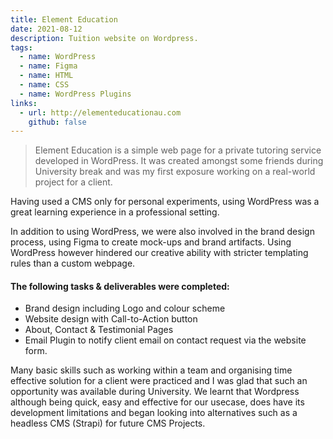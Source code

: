 ```yaml
---
title: Element Education
date: 2021-08-12
description: Tuition website on Wordpress.
tags:
  - name: WordPress
  - name: Figma
  - name: HTML
  - name: CSS
  - name: WordPress Plugins
links:
  - url: http://elementeducationau.com
    github: false
---
```


> Element Education is a simple web page for a private tutoring service developed in WordPress.
> It was created amongst some friends during University break and was my first exposure working on a real-world project for a client.

Having used a CMS only for personal experiments, using WordPress was a great learning experience in a professional setting.

In addition to using WordPress, we were also involved in the brand design process, using Figma to create mock-ups and brand artifacts. Using WordPress however hindered our creative ability with stricter templating rules than a custom webpage.

#### The following tasks & deliverables were completed:

- Brand design including Logo and colour scheme
- Website design with Call-to-Action button
- About, Contact & Testimonial Pages
- Email Plugin to notify client email on contact request via the website form.

Many basic skills such as working within a team and organising time effective solution for a client were practiced and I was glad that such an opportunity was available during University.
We learnt that Wordpress although being quick, easy and effective for our usecase, does have its development limitations and began looking into alternatives such as a headless CMS (Strapi) for future CMS Projects.
